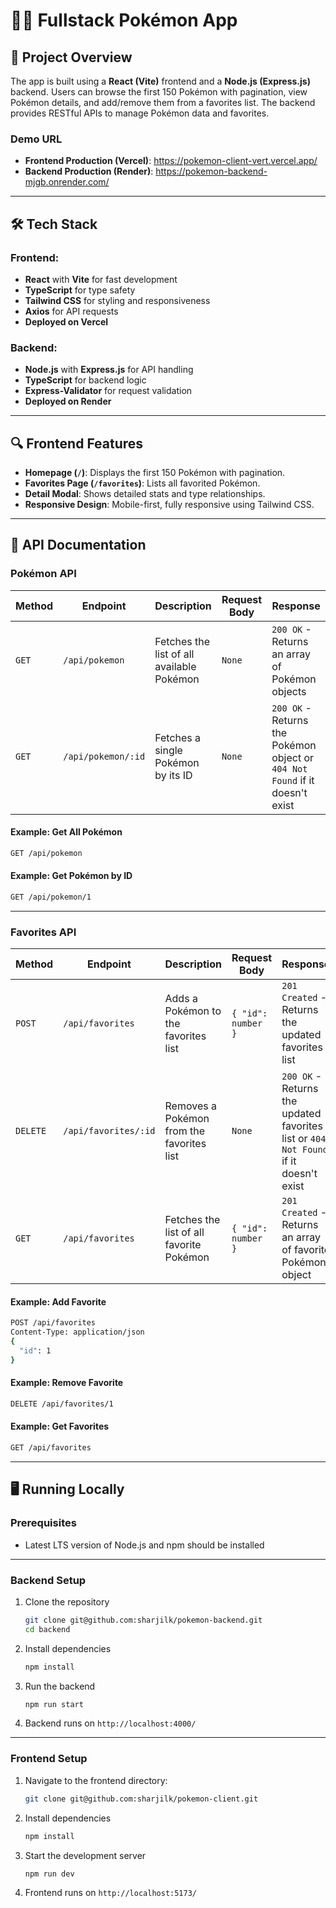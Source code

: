 # 🐱‍🏍 Fullstack Pokémon App

## 🚀 Project Overview

The app is built using a **React (Vite)** frontend and a **Node.js (Express.js)** backend. Users can browse the first 150 Pokémon with pagination, view Pokémon details, and add/remove them from a favorites list. The backend provides RESTful APIs to manage Pokémon data and favorites.

### **Demo URL**
- **Frontend Production (Vercel)**: https://pokemon-client-vert.vercel.app/  
- **Backend Production (Render)**: https://pokemon-backend-mjgb.onrender.com/

---

## 🛠️ Tech Stack

### **Frontend:**
- **React** with **Vite** for fast development
- **TypeScript** for type safety
- **Tailwind CSS** for styling and responsiveness
- **Axios** for API requests
- **Deployed on Vercel**

### **Backend:**
- **Node.js** with **Express.js** for API handling
- **TypeScript** for backend logic
- **Express-Validator** for request validation
- **Deployed on Render**

---

## 🔍 Frontend Features
- **Homepage (`/`)**: Displays the first 150 Pokémon with pagination.
- **Favorites Page (`/favorites`)**: Lists all favorited Pokémon.
- **Detail Modal**: Shows detailed stats and type relationships.
- **Responsive Design**: Mobile-first, fully responsive using Tailwind CSS.

---

## 🔗 API Documentation

### **Pokémon API**

| Method | Endpoint            | Description                                     | Request Body                  | Response                                                                  |
|--------|---------------------|-------------------------------------------------|--------------------------------|---------------------------------------------------------------------------|
| `GET`  | `/api/pokemon`       | Fetches the list of all available Pokémon       | `None`                         | `200 OK` - Returns an array of Pokémon objects                            |
| `GET`  | `/api/pokemon/:id`   | Fetches a single Pokémon by its ID              | `None`                         | `200 OK` - Returns the Pokémon object or `404 Not Found` if it doesn't exist |

#### Example: Get All Pokémon
```bash
GET /api/pokemon
```

#### Example: Get Pokémon by ID
```bash
GET /api/pokemon/1
```

---

### **Favorites API**

| Method | Endpoint            | Description                                     | Request Body                  | Response                                                                  |
|--------|---------------------|-------------------------------------------------|--------------------------------|--------------------------------------------------------------------------|
| `POST`  | `/api/favorites`       | Adds a Pokémon to the favorites list       | `{ "id": number }`              | `201 Created` - Returns the updated favorites list                       |
| `DELETE`  | `/api/favorites/:id`   | Removes a Pokémon from the favorites list              | `None`           | `200 OK` - Returns the updated favorites list or `404 Not Found` if it doesn't exist |
| `GET`  | `/api/favorites`       | Fetches the list of all favorite Pokémon       | `{ "id": number }`              | `201 Created` - Returns an array of favorite Pokémon object            |

#### Example: Add Favorite
```bash
POST /api/favorites
Content-Type: application/json
{
  "id": 1
}
```

#### Example: Remove Favorite
```bash
DELETE /api/favorites/1
```

#### Example: Get Favorites
```bash
GET /api/favorites
```

---

## 🖥️ Running Locally

### **Prerequisites**
- Latest LTS version of Node.js and npm should be installed

---

### **Backend Setup**
1. Clone the repository
   ```bash
   git clone git@github.com:sharjilk/pokemon-backend.git
   cd backend
   ```
2. Install dependencies
   ```bash
   npm install
   ```
3. Run the backend
   ```bash
   npm run start
   ```
4. Backend runs on `http://localhost:4000/`

---

### **Frontend Setup**
1. Navigate to the frontend directory:
   ```bash
   git clone git@github.com:sharjilk/pokemon-client.git
   ```
2. Install dependencies
   ```bash
   npm install
   ```
3. Start the development server
   ```bash
   npm run dev
   ```
4. Frontend runs on `http://localhost:5173/`
